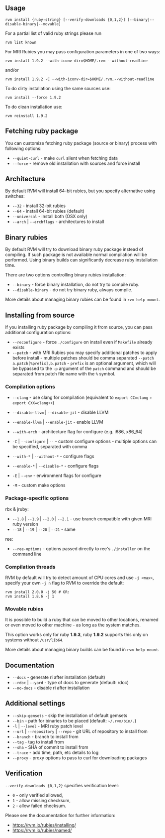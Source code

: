 ## Usage

    rvm install {ruby-string} [--verify-downloads {0,1,2}] [--binary|--disable-binary|--movable]


For a partial list of valid ruby strings please run

    rvm list known

For MRI Rubies you may pass configuration parameters in one of two ways:

    rvm install 1.9.2 --with-iconv-dir=$HOME/.rvm --without-readline

and/or

    rvm install 1.9.2 -C --with-iconv-dir=$HOME/.rvm,--without-readline

To do dirty installation using the same sources use:

    rvm install --force 1.9.2

To do clean installation use:

    rvm reinstall 1.9.2

## Fetching ruby package

You can customize fetching ruby package (source or binary) process with following options:

- `--quiet-curl`         - make `curl` silent when fetching data
- `--force`              - remove old installation with sources and force install

## Architecture

By default RVM will install 64-bit rubies, but you specify alternative
using switches:

- `--32`                   - install 32-bit rubies
- `--64`                   - install 64-bit rubies (default)
- `--universal`            - install both (OSX only)
- `--arch` | `--archflags` - architectures to install

## Binary rubies

By default RVM will try to download binary ruby package instead of compiling.
If such package is not available normal compilation will be performed.
Using binary builds can significantly decrease ruby installation time.

There are two options controlling binary rubies installation:

- `--binary`         - force binary installation, do not try to compile ruby.
- `--disable-binary` - do not try binary ruby, always compile.

More details about managing binary rubies can be found in `rvm help mount`.

## Installing from source

If you installing ruby package by compiling it from source, you can pass
additional configuration options:

- `--reconfigure`      - force `./configure` on install even if `Makefile` already exists
- `--patch`            - with MRI Rubies you may specify additional patches to apply before install - multiple patches should be comma separated `--patch a.patch[%prefix],b.patch` - `prefix` is an optional argument, which will be bypassed to the `-p` argument of the `patch` command and should be separated from patch file name with the `%` symbol.

### Compilation options
- `--clang`                          - use clang for compilation (equivalent to `export CC=clang` + `export CXX=clang++`)
- `--disable-llvm` | `--disable-jit` - disable LLVM
- `--enable-llvm` | `--enable-jit`   - enable LLVM

- `--with-arch`                      - architecture flag for configure (e.g. i686, x86_64)
- `-C` | `--configure` | `--`        - custom configure options - multiple options can be specified, separated with comma
- `--with-*` | `--without-*`         - configure flags
- `--enable-*` | `--disable-*`       - configure flags
- `-E` | `--env`                     - environment flags for configure
- `-M`                               - custom make options


### Package-specific options

rbx & jruby:
- `--1.8` | `--1.9` | `--2.0` | `--2.1` - use branch compatible with given MRI ruby version
- `--18` | `--19` | `--20` | `--21`     - same

ree:
- `--ree-options`   - options passed directly to ree's `./installer` on the command line

### Compilation threads

RVM by default will try to detect amount of CPU cores and use `-j <max>`,
specify your own `-j n` flag to RVM to override the default:

    rvm install 2.0.0 -j 50 # OR:
    rvm install 1.8.6 -j 1

### Movable rubies

It is possible to build a ruby that can be moved to other locations, renamed
or even moved to other machine - as long as the system matches.

This option works only for ruby **1.9.3**, ruby **1.9.2** supports this only
on systems without `/usr/lib64`.

More details about managing binary builds can be found in `rvm help mount`.

## Documentation

- `--docs`              - generate ri after installation (default)
- `--rdoc` | `--yard`   - type of docs to generate (default: rdoc)
- `--no-docs`           - disable ri after installation

## Additional settings

- `--skip-gemsets`                     - skip the installation of default gemsets
- `--bin`                              - path for binaries to be placed (default: `~/.rvm/bin/.`)
- `-l` | `--level`                     - MRI ruby patch level
- `--url` | `--repository` | `--repo`  - git URL of repository to install from
- `--branch`                           - branch to install from
- `--tag`                              - tag to install from
- `--sha`                              - SHA of commit to install from
- `--trace`                            - add time, path, etc details to log
- `--proxy`                            - proxy options to pass to curl for downloading packages

## Verification

`--verify-downloads {0,1,2}` specifies verification level:

- `0` - only verified allowed,
- `1` - allow missing checksum,
- `2` - allow failed checksum.

Please see the documentation for further information:

- https://rvm.io/rubies/installing/
- https://rvm.io/rubies/named/
